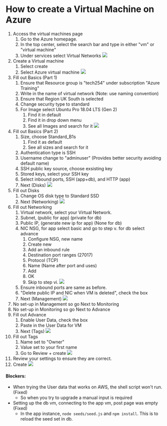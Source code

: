 # How to create a Virtual Machine on Azure


1. Access the virtual machines page  
   1. Go to the Azure homepage.  
   2. In the top center, select the search bar and type in either "vm" or "virtual machine"
   3. Under services select Virtual Networks
![](images/azure-vm-1.png)
2. Create a Virtual machine
   1. Select create
   2. Select Azure virtual machine
![](images/azure-vm-2.png)
3. Fill out Basics (Part 1)
   1. Ensure that Resource group is "tech254" under subscription "Azure Training"
   2. Write in the name of virtual network (Note: use naming convention) 
   3. Ensure that Region UK South is selected
   4. Change security type to standard
   5. For Image select Ubuntu Pro 18.04 LTS (Gen 2)
      1. Find it in default
      2. Find it in drop down menu
      3. See all Images and search for it
![](images/azure-vm-3.png)
4. Fill out Basics (Part 2)
   1. Size, choose Standard_B1s
      1. Find it as default
      2. See all sizes and search for it
   2. Authentication type is SSH
   3. Username change to "adminuser" (Provides better security avoiding default name)
   4. SSH public key source, choose exsisting key
   5. Stored keys, select your SSH key
   6. Select inbound ports, SSH (app+db), and HTTP (app)
   7. Next (Disks)
![](images/azure-vm-4.png)
5. Fill out Disks
   1. Change OS disk type to Standard SSD
   2. Next (Networking)
![](images/azure-vm-5.png)
6. Fill out Networking
   1. Virtual network, select your Virtual Network.
   2. Subnet, (public for app) (private for db)
   3. Public IP, (generate new ip for app) (None for db)
   4. NIC NSG, for app select basic and go to step v. for db select advance
      1. Configure NSG, new name
      2. Create new
      3. Add an inbound rule
      4. Destination port ranges (27017)
      5. Protocol (TCP)
      6. Name (Name after port and uses)
      7. Add
      8. OK
      9. Skip to step vi.
![](images/azure-vm-10.png)
   5. Ensure inbound ports are same as before.
   6. "Delete public IP and NIC when VM is deleted", check the box
   7. Next (Management)
![](images/azure-vm-6.png)
7. No set-up in Management so go Next to Monitoring
8. No set-up in Monitoring so go Next to Advance
9. Fill out Advance
   1. Enable User Data, check the box
   2. Paste in the User Data for VM
   3. Next (Tags)
![](images/azure-vm-7.png)
10. Fill out Tags
    1. Name set to "Owner"
    2. Value set to your first name
    3. Go to Review + create
    ![](images/azure-vm-8.png)
11. Review your settings to ensure they are correct.
12. Create
![](images/azure-vm-9.png)



#### Blockers:
- When trying the User data that works on AWS, the shell script won't run. (Fixed)
  - So when you try to upgrade a manual input is required 
- Setting up the db vm, connecting to the app vm, post page was empty (Fixed)
    - In the app instance, `node seeds/seed.js` and `npm install`. This is to reload the seed set in db.
